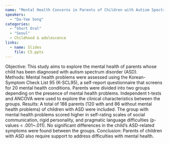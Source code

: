 ```yaml
---
name: "Mental Health Concerns in Parents of Children with Autism Spectrum Disorder"
speakers:
  - "Da-Yae Song"
categories:
  - "Short Oral"
  - "Seoul"
  - Childhood & adolescence
links:
  - name: Slides
    file: C5.pptx
---
```


Objective: This study aims to explore the mental health of parents whose child has been diagnosed with autism spectrum disorder (ASD).  
Methods: Mental health problems were assessed using the Korean-Symptom Check List 95 (K-SCL95), a self-report questionnaire that screens for 20 mental health conditions. Parents were divided into two groups depending on the presence of mental health problems. Independent t-tests and ANCOVA were used to explore the clinical characteristics between the groups. 
Results: A total of 186 parents (120 with and 86 without mental health problems) of children with ASD were included. The group with mental health problems scored higher in self-rating scales of social communication, rigid personality, and pragmatic language difficulties (p-values < .001~.011). No significant differences in the child’s ASD-related symptoms were found between the groups. 
Conclusion: Parents of children with ASD also require support to address difficulties with mental health.
